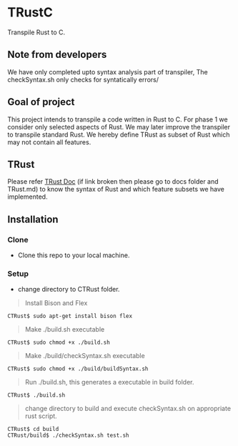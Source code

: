 # TRustC
Transpile Rust to C.


## Note from developers
We have only completed upto syntax analysis part of transpiler, The checkSyntax.sh only checks for syntatically errors/

## Goal of project
This project intends to transpile a code written in Rust to C. For phase 1 we consider only selected aspects of Rust. We may later improve the transpiler to transpile standard Rust. We hereby define TRust as subset of Rust which may not contain all features. 

## TRust
Please refer [TRust Doc](docs/TRust.md "Syntax Documentation of Rust that we have implemented") (if link broken then please go to docs folder and TRust.md) to know the syntax of Rust and which feature subsets we have implemented.


## Installation

### Clone

- Clone this repo to your local machine.

### Setup

- change directory to CTRust folder.

> Install Bison and Flex 

```shell
CTRust$ sudo apt-get install bison flex
```

> Make ./build.sh executable

```shell
CTRust$ sudo chmod +x ./build.sh
```

> Make ./build/checkSyntax.sh executable

```shell
CTRust$ sudo chmod +x ./build/buildSyntax.sh
```
> Run ./build.sh, this generates a executable in build folder.

```shell
CTRust$ ./build.sh
```
> change directory to build and execute checkSyntax.sh on appropriate rust script.

```shell
CTRust$ cd build
CTRust/build$ ./checkSyntax.sh test.sh
```
